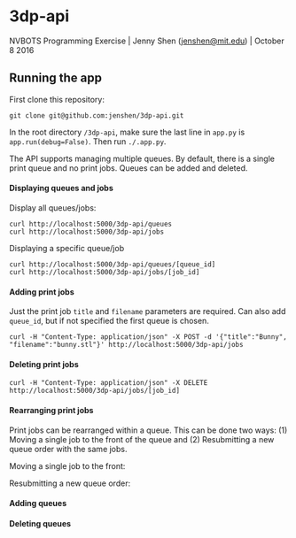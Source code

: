 # 3dp-api

NVBOTS Programming Exercise | Jenny Shen (jenshen@mit.edu) | October 8 2016

## Running the app
First clone this repository:
```
git clone git@github.com:jenshen/3dp-api.git
```

In the root directory `/3dp-api`, make sure the last line in `app.py` is `app.run(debug=False)`. Then run `./.app.py`.

The API supports managing multiple queues. By default, there is a single print queue and no print jobs.
Queues can be added and deleted. 

#### Displaying queues and jobs

Display all queues/jobs:
```
curl http://localhost:5000/3dp-api/queues
curl http://localhost:5000/3dp-api/jobs
```
Displaying a specific queue/job
```
curl http://localhost:5000/3dp-api/queues/[queue_id]
curl http://localhost:5000/3dp-api/jobs/[job_id]
```

#### Adding print jobs
Just the print job `title` and `filename` parameters are required. Can also add `queue_id`, but if not specified the first queue is chosen.
```
curl -H "Content-Type: application/json" -X POST -d '{"title":"Bunny", "filename":"bunny.stl"}' http://localhost:5000/3dp-api/jobs
```

#### Deleting print jobs
```
curl -H "Content-Type: application/json" -X DELETE http://localhost:5000/3dp-api/jobs/[job_id]
```

#### Rearranging print jobs
Print jobs can be rearranged within a queue. This can be done two ways: (1) Moving a single job to the front of the queue and (2) Resubmitting a new queue order with the same jobs.

Moving a single job to the front:

Resubmitting a new queue order:

#### Adding queues
#### Deleting queues

```
```
```
```
```
```
```
```
```
```